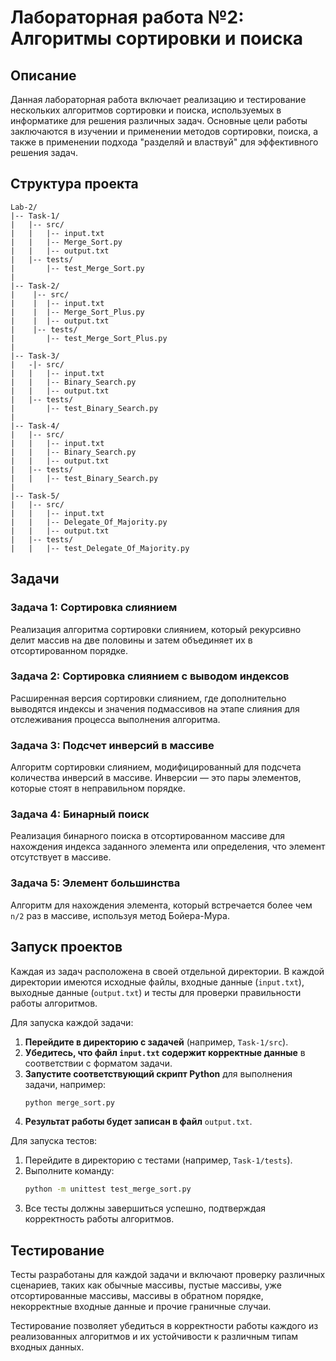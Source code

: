 # Лабораторная работа  №2: Алгоритмы сортировки и поиска

## Описание

Данная лабораторная работа включает реализацию и тестирование нескольких алгоритмов сортировки и поиска, используемых в информатике для решения различных задач. Основные цели работы заключаются в изучении и применении методов сортировки, поиска, а также в применении подхода "разделяй и властвуй" для эффективного решения задач.

## Структура проекта

```
Lab-2/
|-- Task-1/
|   |-- src/
|   |   |-- input.txt
|   |   |-- Merge_Sort.py
|   |   |-- output.txt
|   |-- tests/
|       |-- test_Merge_Sort.py
|
|-- Task-2/
|    |-- src/
|    |  |-- input.txt
|    |  |-- Merge_Sort_Plus.py
|    |  |-- output.txt
|    |-- tests/
|       |-- test_Merge_Sort_Plus.py
|
|-- Task-3/
|   -|- src/
|   |   |-- input.txt
|   |   |-- Binary_Search.py
|   |   |-- output.txt
|   |-- tests/
|       |-- test_Binary_Search.py
|
|-- Task-4/
|   |-- src/
|   |   |-- input.txt
|   |   |-- Binary_Search.py
|   |   |-- output.txt
|   |-- tests/
|   |   |-- test_Binary_Search.py
|
|-- Task-5/
|   |-- src/
|   |   |-- input.txt
|   |   |-- Delegate_Of_Majority.py
|   |   |-- output.txt
|   |-- tests/
|   |   |-- test_Delegate_Of_Majority.py
```

## Задачи

### Задача 1: Сортировка слиянием

Реализация алгоритма сортировки слиянием, который рекурсивно делит массив на две половины и затем объединяет их в отсортированном порядке.

### Задача 2: Сортировка слиянием с выводом индексов

Расширенная версия сортировки слиянием, где дополнительно выводятся индексы и значения подмассивов на этапе слияния для отслеживания процесса выполнения алгоритма.

### Задача 3: Подсчет инверсий в массиве

Алгоритм сортировки слиянием, модифицированный для подсчета количества инверсий в массиве. Инверсии — это пары элементов, которые стоят в неправильном порядке.

### Задача 4: Бинарный поиск

Реализация бинарного поиска в отсортированном массиве для нахождения индекса заданного элемента или определения, что элемент отсутствует в массиве.

### Задача 5: Элемент большинства

Алгоритм для нахождения элемента, который встречается более чем `n/2` раз в массиве, используя метод Бойера-Мура.

## Запуск проектов

Каждая из задач расположена в своей отдельной директории. В каждой директории имеются исходные файлы, входные данные (`input.txt`), выходные данные (`output.txt`) и тесты для проверки правильности работы алгоритмов.

Для запуска каждой задачи:

1. **Перейдите в директорию с задачей** (например, `Task-1/src`).
2. **Убедитесь, что файл ****************`input.txt`**************** содержит корректные данные** в соответствии с форматом задачи.
3. **Запустите соответствующий скрипт Python** для выполнения задачи, например:
   ```sh
   python merge_sort.py
   ```
4. **Результат работы будет записан в файл** `output.txt`.

Для запуска тестов:

1. Перейдите в директорию с тестами (например, `Task-1/tests`).
2. Выполните команду:
   ```sh
   python -m unittest test_merge_sort.py
   ```
3. Все тесты должны завершиться успешно, подтверждая корректность работы алгоритмов.

## Тестирование

Тесты разработаны для каждой задачи и включают проверку различных сценариев, таких как обычные массивы, пустые массивы, уже отсортированные массивы, массивы в обратном порядке, некорректные входные данные и прочие граничные случаи.

Тестирование позволяет убедиться в корректности работы каждого из реализованных алгоритмов и их устойчивости к различным типам входных данных.

##
